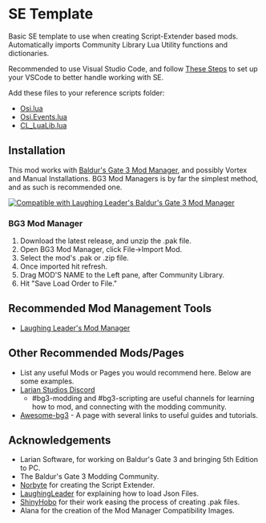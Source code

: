 # SE Template

Basic SE template to use when creating Script-Extender based mods. Automatically imports Community Library Lua Utility functions and dictionaries.

Recommended to use Visual Studio Code, and follow [These Steps](https://github.com/LaughingLeader/BG3ModdingTools/wiki/Script-Extender-Lua-Setup) to set up your VSCode to better handle working with SE. 

Add these files to your reference scripts folder:
- [Osi.lua](https://github.com/LaughingLeader/BG3ModdingTools/blob/master/generated/Osi.lua)
- [Osi.Events.lua](https://github.com/LaughingLeader/BG3ModdingTools/blob/master/generated/Osi.Events.lua)
- [CL_LuaLib.lua](https://github.com/BG3-Community-Library-Team/BG3-Community-Library/blob/main/ReferenceScripts/CL_LuaLib.lua)

## Installation
This mod works with [Baldur's Gate 3 Mod Manager](https://github.com/LaughingLeader/BG3ModManager), and possibly Vortex and Manual
Installations. BG3 Mod Managers is by far the simplest method, and as such is recommended one.

[![Compatible with Laughing Leader's Baldur's Gate 3 Mod Manager](https://i.imgur.com/qtdx2Yq.png)](https://github.com/LaughingLeader/BG3ModManager)

### BG3 Mod Manager
1. Download the latest release, and unzip the .pak file.
2. Open BG3 Mod Manager, click File->Import Mod.
3. Select the mod's .pak or .zip file.
5. Once imported hit refresh.
6. Drag MOD'S NAME to the Left pane, after Community Library.
8. Hit "Save Load Order to File."

## Recommended Mod Management Tools
- [Laughing Leader's Mod Manager](https://github.com/LaughingLeader/BG3ModManager)

## Other Recommended Mods/Pages
- List any useful Mods or Pages you would recommend here. Below are some examples.
- [Larian Studios Discord](https://discord.com/invite/larianstudios)
  - #bg3-modding and #bg3-scripting are useful channels for learning how to mod, and connecting with the modding community.
- [Awesome-bg3](https://github.com/bg3mods/awesome-bg3) - A page with several links to useful guides and tutorials.

## Acknowledgements
- Larian Software, for working on Baldur's Gate 3 and bringing 5th Edition to PC.
- The Baldur's Gate 3 Modding Community.
- [Norbyte](https://github.com/Norbyte) for creating the Script Extender. 
- [LaughingLeader](https://github.com/LaughingLeader/) for explaining how to load Json Files.
- [ShinyHobo](https://github.com/ShinyHobo) for their work easing the process of creating .pak files.
- Alana for the creation of the Mod Manager Compatibility Images.
